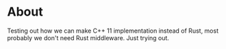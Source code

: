 # About
Testing out how we can make C++ 11 implementation instead of Rust, most probably we don't need Rust middleware. Just trying out.
